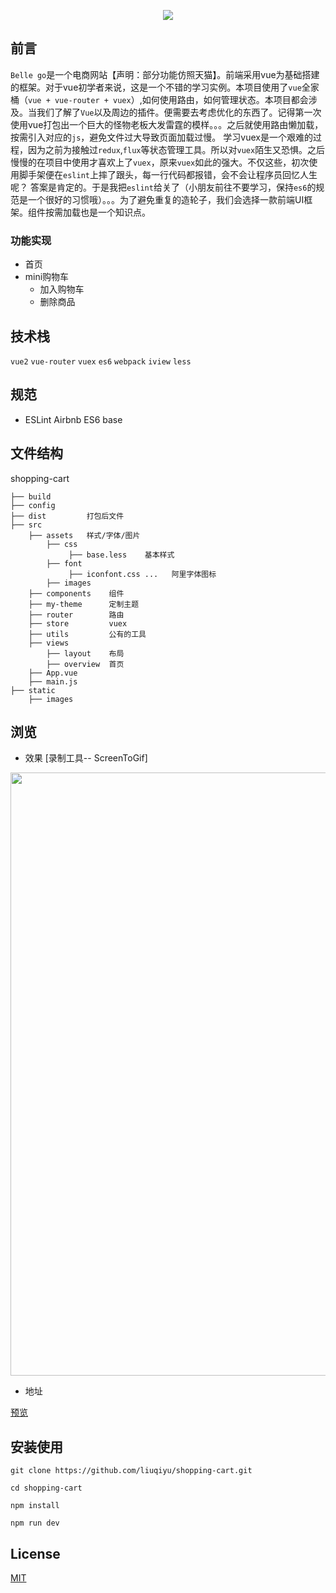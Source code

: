 <p align="center">
  <img src="https://raw.githubusercontent.com/liuqiyu/shopping-cart/master/blog/logo.png"/>
</p>

## 前言

`Belle go`是一个电商网站【声明：部分功能仿照天猫】。前端采用vue为基础搭建的框架。对于vue初学者来说，这是一个不错的学习实例。本项目使用了`vue`全家桶（`vue + vue-router + vuex`）,如何使用路由，如何管理状态。本项目都会涉及。当我们了解了`Vue`以及周边的插件。便需要去考虑优化的东西了。记得第一次使用vue打包出一个巨大的怪物老板大发雷霆的模样。。。之后就使用路由懒加载，按需引入对应的`js`，避免文件过大导致页面加载过慢。
学习vuex是一个艰难的过程，因为之前为接触过`redux`,`flux`等状态管理工具。所以对`vuex`陌生又恐惧。之后慢慢的在项目中使用才喜欢上了`vuex`，原来`vuex`如此的强大。不仅这些，初次使用脚手架便在`eslint`上摔了跟头，每一行代码都报错，会不会让程序员回忆人生呢？
答案是肯定的。于是我把`eslint`给关了（小朋友前往不要学习，保持`es6`的规范是一个很好的习惯哦）。。。为了避免重复的造轮子，我们会选择一款前端UI框架。组件按需加载也是一个知识点。

### 功能实现

* 首页
* mini购物车
  * 加入购物车
  * 删除商品
  
## 技术栈

`vue2` `vue-router` `vuex` `es6` `webpack` `iview` `less`

## 规范

* ESLint Airbnb ES6 base

## 文件结构

shopping-cart

```
├── build
├── config
├── dist         打包后文件
├── src          
    ├── assets   样式/字体/图片
        ├── css
             ├── base.less    基本样式
        ├── font
             ├── iconfont.css ...   阿里字体图标
        ├── images
    ├── components    组件
    ├── my-theme      定制主题
    ├── router        路由
    ├── store         vuex
    ├── utils         公有的工具
    ├── views
        ├── layout    布局
        ├── overview  首页
    ├── App.vue
    ├── main.js
├── static
    ├── images

```

## 浏览

* 效果 [录制工具-- ScreenToGif]

<img src="https://github.com/liuqiyu/shopping-cart/blob/master/blog/show-1.gif" width="965"/>

* 地址

[预览](https://liuqiyu.github.io/shopping-cart/dist/#/)

## 安装使用

```
git clone https://github.com/liuqiyu/shopping-cart.git

cd shopping-cart

npm install

npm run dev
```

## License

[MIT](https://github.com/liuqiyu/shopping-cart/blob/master/LICENSE)

